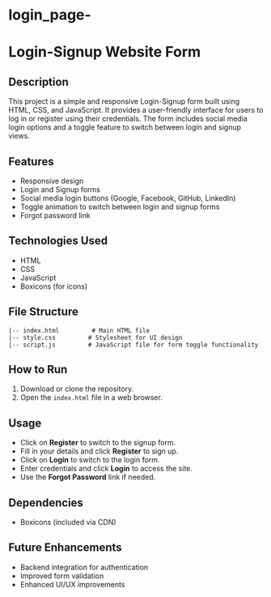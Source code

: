 # login_page-
# Login-Signup Website Form

## Description
This project is a simple and responsive Login-Signup form built using HTML, CSS, and JavaScript. It provides a user-friendly interface for users to log in or register using their credentials. The form includes social media login options and a toggle feature to switch between login and signup views.

## Features
- Responsive design
- Login and Signup forms
- Social media login buttons (Google, Facebook, GitHub, LinkedIn)
- Toggle animation to switch between login and signup forms
- Forgot password link

## Technologies Used
- HTML
- CSS
- JavaScript
- Boxicons (for icons)

## File Structure
```
|-- index.html         # Main HTML file
|-- style.css         # Stylesheet for UI design
|-- script.js         # JavaScript file for form toggle functionality
```

## How to Run
1. Download or clone the repository.
2. Open the `index.html` file in a web browser.

## Usage
- Click on **Register** to switch to the signup form.
- Fill in your details and click **Register** to sign up.
- Click on **Login** to switch to the login form.
- Enter credentials and click **Login** to access the site.
- Use the **Forgot Password** link if needed.

## Dependencies
- Boxicons (included via CDN)

## Future Enhancements
- Backend integration for authentication
- Improved form validation
- Enhanced UI/UX improvements

